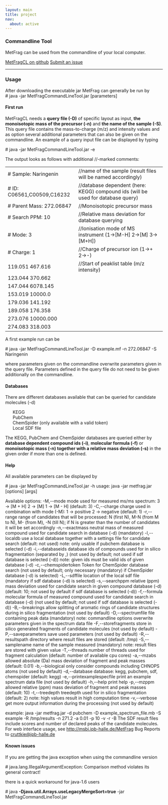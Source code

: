 ```yaml
---
layout: main
title: project
nav:
  about: active
---
```


### Commandline Tool

MetFrag can be used from the commandline of your local computer.

<a class="btn btn-primary" href="https://github.com/c-ruttkies/Tools" role="button">MetFragCL on github</a> <a class="btn btn-primary" href="https://github.com/c-ruttkies/Tools/issues"
role="button">Submit an issue</a>

<hr>

<h3>Usage</h3>
After downloading the executable jar MetFrag can generally be run by
<div class="code">
  # java -jar MetFragCommandLineTool.jar [parameters]
</div>
<p><p>
<h4>First run</h4>
MetFragCL needs a <span style="font-weight:bold">query file (-D)</span> of specific layout as input, <span style="font-weight:bold">the monoisotopic mass of the precursor (-n)</span> and 
<span style="font-weight:bold">the name of the sample (-S)</span>. This query file contains the mass-to-charge (m/z) and intensity values and as option several additional parameters that 
can also be given on the commandline. An example of a query input file can be displayed by typing
<p>
<div class="code">
  # java -jar MetFragCommandLineTool.jar -e
</div>
<p><p>
The output looks as follows with additional //-marked comments:
<div class="code">
  <table>
  <tr><td># Sample: Naringenin</td><td>//name of the sample (result files will be named accordingly)</td></tr>
  <tr><td># ID: C06561,C00509,C16232</td><td>//database dependent (here: KEGG) compound ids (will be used for database query)</td></tr>
  <tr><td># Parent Mass: 272.06847</td><td>//Monoisotopic precursor mass</td></tr>
  <tr><td># Search PPM: 10</td><td>//Relative mass deviation for database querying</td></tr>
  <tr><td># Mode: 3</td><td>//Ionisation mode of MS instrument (1->[M-H] 2->[M] 3->[M+H])</td></tr>
 <tr><td> # Charge: 1</td><td>//Charge of precursor ion (1->+ 2->-)</td></tr>
  <tr><td>119.051 467.616</td><td>//Start of peaklist table (m/z intensity)</td></tr>
 <tr><td> 123.044 370.662</td><td></td></tr>
  <tr><td>147.044 6078.145</td><td></td></tr>
 <tr><td> 153.019 10000.0</td><td></td></tr>
 <tr><td> 179.036 141.192</td><td></td></tr>
  <tr><td>189.058 176.358</td><td></td></tr>
 <tr><td> 273.076 10000.000</td><td></td></tr>
 <tr><td> 274.083 318.003</td><td></td></tr>
  </table>
</div>
<p><p>
A first example run can be 
<div class="code">
  # java -jar MetFragCommandLineTool.jar -D example.mf -n 272.06847 -S Naringenin
</div>
<p><p>
where parameters given on the commandline overwrite parameters given in the query file. Parameters defined in the query file do not need to be given additionally on the commandline.
<p><p>
<h4>Databases</h4>
There are different databases available that can be queried for candidate molecules (-d)<p>
<ul>
<il>KEGG</il><br>
<il>PubChem</il><br>
<il>ChemSpider (only available with a valid token)</il><br>
<il>Local SDF file</il><br>
</ul>
The KEGG, PubChem and ChemSpider databases are queried either by <span style="font-weight:bold">database dependent compound ids (-i)</span>, <span style="font-weight:bold">molecular formula (-f)</span> or 
<span style="font-weight:bold">monoisotopic mass (-n) together with a relative mass deviation (-s)</span> in the given order if more than one is defined. 
<p><p>
<h4>Help</h4>
All available parameters can be displayed by<p>
<div class="code">
  # java -jar MetFragCommandLineTool.jar -h
  usage: java -jar metfrag.jar [options] [args]

  Available options:
   -M,--mode                     mode used for measured ms/ms spectrum:
                                 3       ->     [M + H]
                                 2       ->     [M]
                                 1       ->     [M - H]
                                 (default: 3)
   -C,--charge                   charge used in combination with mode (-M):
                                 1       ->     positive
                                 2       ->     negative
                                 (default: 1)
   -r,--range                    range of candidates that will be processed: N
                                 (first N), M-N (from M to N), M- (from M), -N (till N); if N is greater than the
                                 number of candidates it will be set accordingly
   -n,--exactmass                neutral mass of measured compound used for
                                 candidate search in database (-d) (mandatory)
   -l,--localdb                  use a local database together with a settings
                                 file for candidate search (default: not used) note: only usable if pubchem
                                 database is selected (-d)
   -i,--databaseids              database ids of compounds used for in silico
                                 fragmentation (separated by ,) (not used by default; not used if sdf database is
                                 selected (-d)) note: given ids must be valid ids of given database (-d)
   -c,--chemspidertoken          Token for ChemSpider database search (not used
                                 by default; only necessary (mandatory) if ChemSpider database (-d) is selected)
   -L,--sdffile                  location of the local sdf file (mandatory if
                                 sdf database (-d) is selected)
   -s,--searchppm                relative (ppm) mass deviation used for
                                 candidate search in given compound database (-d) (default: 10; not used by
                                 default if sdf database is selected (-d))
   -f,--formula                  molecular formula of measured compound used for
                                 candidate search in database (-d) (not used by default; not used if sdf database
                                 is selected (-d))
   -B,--breakrings               allow splitting of aromatic rings of candidate
                                 structures during in silico fragmentation (not used by default)
   -D,--spectrumfile             file containing peak data (mandatory) note:
                                 commandline options overwrite parameters given in the spectrum data file
   -F,--storefragments           store in silico generated fragments of
                                 candidate molecules (not used by default)
   -P,--saveparameters           save used parameters (not used by default)
   -R,--resultspath              directory where result files are stored
                                 (default: /tmp)
   -S,--samplename               name of the sample measured (mandatory) note:
                                 result files are stored with given value
   -T,--threads                  number of threads used for fragment calculation
                                 (default: number of available cpu cores)
   -a,--mzabs                    allowed absolute (Da) mass deviation of
                                 fragment and peak masses (default: 0.01)
   -b,--biological               only consider compounds including CHNOPS atoms
                                 (not used by default)
   -d,--database                 database: kegg, pubchem, sdf, chemspider
                                 (default: kegg)
   -e,--printexamplespecfile     print an example spectrum data file (not used
                                 by default)
   -h,--help                     print help
   -p,--mzppm                    allowed relative (ppm) mass deviation of
                                 fragment and peak masses (default: 10)
   -t,--treedepth                treedepth used for in silico fragmentation
                                 (default: 2) note: high values result in high computation time
   -v,--verbose                  get more output information during the
                                 processing (not used by default)

  example: java -jar metfrag.jar -d pubchem -D example_spectrum_file.mb -S example
  -R /tmp/results -n 271.2 -a 0.01 -p 10 -v -r -B
  The SDF result files include scores and number of declared peaks of the
  candidate molecules.
  For web interface usage, see http://msbi.ipb-halle.de/MetFrag
  Bug Reports to <cruttkie@ipb-halle.de>
</div>
<p><p>
<h4>Known issues</h4>
If you are getting the java exception when using the commandline version<p>
<div class="code">
  # java.lang.IllegalArgumentException: Comparison method violates its general contract!
</div>
<p><p>
there is a quick workaround for java-1.6 users
<p>
<div class="code">
  # java <span style="font-weight:bold">-Djava.util.Arrays.useLegacyMergeSort=true</span> -jar MetFragCommandLineTool.jar
</div>
<p>
